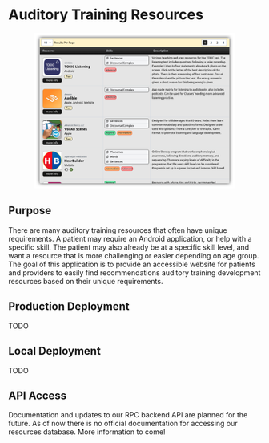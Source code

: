 # Auditory Training Resources
<p align="center">
  <img src="assets/atr_table.png" width="400" />
</p>

## Purpose
There are many auditory training resources that often have unique requirements. A patient may require an Android application, or help with a specific skill. The patient may also already be at a specific skill level, and want a resource that is more challenging or easier depending on age group. The goal of this application is to provide an accessible website for patients and providers to easily find recommendations auditory training development resources based on their unique requirements.

## Production Deployment
TODO

## Local Deployment
TODO

## API Access
Documentation and updates to our RPC backend API are planned for the future. As of now there is no official documentation for accessing our resources database. More information to come!